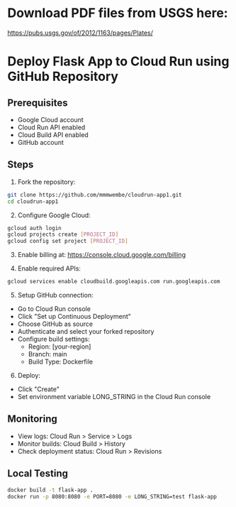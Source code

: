 # Download PDF files from USGS here:
https://pubs.usgs.gov/of/2012/1163/pages/Plates/

# Deploy Flask App to Cloud Run using GitHub Repository

## Prerequisites
- Google Cloud account
- Cloud Run API enabled
- Cloud Build API enabled
- GitHub account

## Steps

1. Fork the repository:
```bash
git clone https://github.com/mmmwembe/cloudrun-app1.git
cd cloudrun-app1
```

2. Configure Google Cloud:
```bash
gcloud auth login
gcloud projects create [PROJECT_ID]
gcloud config set project [PROJECT_ID]
```

3. Enable billing at: https://console.cloud.google.com/billing

4. Enable required APIs:
```bash
gcloud services enable cloudbuild.googleapis.com run.googleapis.com
```

5. Setup GitHub connection:
- Go to Cloud Run console
- Click "Set up Continuous Deployment"
- Choose GitHub as source
- Authenticate and select your forked repository
- Configure build settings:
  - Region: [your-region]
  - Branch: main
  - Build Type: Dockerfile

6. Deploy:
- Click "Create"
- Set environment variable LONG_STRING in the Cloud Run console

## Monitoring
- View logs: Cloud Run > Service > Logs
- Monitor builds: Cloud Build > History
- Check deployment status: Cloud Run > Revisions

## Local Testing
```bash
docker build -t flask-app .
docker run -p 8080:8080 -e PORT=8080 -e LONG_STRING=test flask-app
```